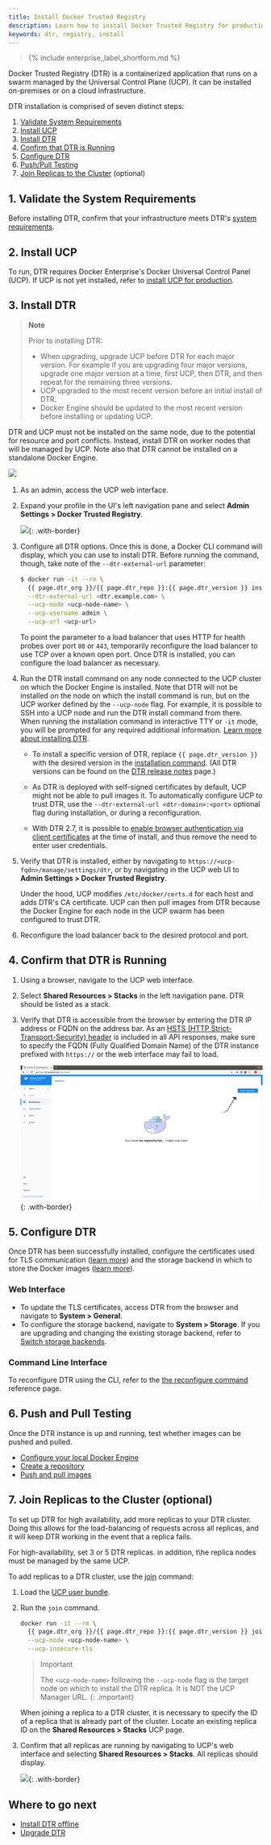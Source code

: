 ```yaml
---
title: Install Docker Trusted Registry
description: Learn how to install Docker Trusted Registry for production.
keywords: dtr, registry, install
---
```


>{% include enterprise_label_shortform.md %}

Docker Trusted Registry (DTR) is a containerized application that runs on a
swarm managed by the Universal Control Plane (UCP). It can be installed
on-premises or on a cloud infrastructure.

DTR installation is comprised of seven distinct steps:

  1. [Validate System Requirements](validate-the-system-requirements)
  2. [Install UCP](install-ucp)
  3. [Install DTR](install-dtr)
  4. [Confirm that DTR is Running](confirm-that-dtr-is-running)
  5. [Configure DTR](configure-dtr)
  6. [Push/Pull Testing](push/pull-testing)
  7. [Join Replicas to the Cluster](join-replicas-top-the-cluster) (optional)

## 1. Validate the System Requirements

Before installing DTR, confirm that your infrastructure meets DTR's [system requirements](./system-requirements).

## 2. Install UCP

To run, DTR requires Docker Enterprise's Docker Universal Control Panel (UCP). If UCP is not yet installed, refer to [install UCP for production](/ee/ucp/admin/install/).

## 3. Install DTR

>**Note**
>
> Prior to installing DTR:
> * When upgrading, upgrade UCP before DTR for each major version. For example if you are upgrading four major versions, upgrade one major version at a time, first UCP, then DTR, and then repeat for the remaining three versions.
> * UCP upgraded to the most recent version before an initial install of DTR.
> * Docker Engine should be updated to the most recent version before installing or updating UCP.

DTR and UCP must not be installed on the same node, due to the potential for resource and port conflicts. Instead, install DTR on worker nodes that will be managed by UCP. Note also that DTR cannot be installed on a standalone Docker Engine.

![](../../images/install-dtr-1.svg)

1. As an admin, access the UCP web interface.

2. Expand your profile in the UI's left navigation pane and select **Admin Settings > Docker Trusted Registry**.

    ![](../../images/install-dtr-2.png){: .with-border}

3. Configure all DTR options. Once this is done, a Docker CLI command will display, which you can use to install DTR. Before running the command, though, take note of the `--dtr-external-url` parameter:

      ```bash
      $ docker run -it --rm \
        {{ page.dtr_org }}/{{ page.dtr_repo }}:{{ page.dtr_version }} install \
        --dtr-external-url <dtr.example.com> \
        --ucp-node <ucp-node-name> \
        --ucp-username admin \
        --ucp-url <ucp-url>
      ```

    To point the parameter to a load balancer that uses HTTP for health probes over port `80` or `443`, temporarily reconfigure the load balancer to use TCP over a known open port. Once DTR is installed, you can configure the load balancer as necessary.

4. Run the DTR install command on any node connected to the UCP cluster on which the Docker Engine is installed. Note that DTR will not be installed on the node on which the install command is run, but on the UCP worker defined by the `--ucp-node` flag. For example, it is possible to SSH into a UCP node and run the DTR install command from there. When running the installation command in interactive TTY or `-it` mode, you will be prompted for any required additional information. [Learn more about installing DTR](/reference/dtr/2.7/cli/install/).

    * To install a specific version of DTR, replace `{{ page.dtr_version }}` with the  desired version in the [installation command](#step-3-install-dtr). (All DTR versions can be found on the [DTR release notes](/ee/dtr/release-notes/) page.)

    * As DTR is deployed with self-signed certificates by default, UCP might not be able to pull images it. To automatically configure UCP to trust DTR, use the `--dtr-external-url <dtr-domain>:<port>` optional flag during installation, or during a reconfiguration.

    * With DTR 2.7, it is possible to [enable browser authentication via client
    certificates](/ee/enable-client-certificate-authentication/) at the time of install, and thus remove the need to enter user credentials.

5. Verify that DTR is installed, either by navigating to `https://<ucp-fqdn>/manage/settings/dtr`, or by navigating in the UCP web UI to **Admin Settings > Docker Trusted Registry**.

    Under the hood, UCP modifies `/etc/docker/certs.d` for each host and adds DTR's CA certificate. UCP can then pull images from DTR because the Docker Engine for each node in the UCP swarm has been configured to trust DTR.

6. Reconfigure the load balancer back to the desired protocol and port.


## 4. Confirm that DTR is Running

1. Using a browser, navigate to the UCP web interface.

2. Select **Shared Resources > Stacks** in the left navigation pane. DTR should be listed as a stack.

3. Verify that DTR is accessible from the browser by entering the DTR IP address or FQDN on the address bar. As an [HSTS (HTTP Strict-Transport-Security)
header](https://en.wikipedia.org/wiki/HTTP_Strict_Transport_Security) is included in all API responses, make sure to specify the FQDN (Fully Qualified Domain Name) of the DTR instance prefixed with `https://` or the web interface may fail to load.

    ![](../../images/create-repository-1.png){: .with-border}


## 5. Configure DTR

Once DTR has been successfully installed, configure the certificates used for TLS communication ([learn more](../configure/use-your-own-tls-certificates.md)) and the storage backend in which to store the Docker images ([learn more](../configure/external-storage/index.md)).

### Web Interface

  * To update the TLS certificates, access DTR from the browser and navigate to **System > General**.
  * To configure the storage backend, navigate to **System > Storage**. If you are upgrading and changing the existing storage backend, refer to [Switch storage backends](/ee/dtr/admin/configure/external-storage/storage-backend-migration/).

### Command Line Interface

  To reconfigure DTR using the CLI, refer to the [the reconfigure command](/reference/dtr/2.7/cli/reconfigure/) reference page.

## 6. Push and Pull Testing

Once the DTR instance is up and running, test whether images can be pushed and pulled.

* [Configure your local Docker Engine](../../user/access-dtr/index.md)
* [Create a repository](../../user/manage-images/index.md)
* [Push and pull images](../../user/manage-images/pull-and-push-images.md)

## 7. Join Replicas to the Cluster (optional)

To set up DTR for high availability, add more replicas to your DTR cluster. Doing this allows for the load-balancing of requests across all replicas, and it will keep DTR working in the event that a replica fails.

For high-availability, set 3 or 5 DTR replicas. in addition, t\he replica nodes must be managed by the same UCP.

To add replicas to a DTR cluster, use the [join](/reference/dtr/2.7/cli/join/) command:

1. Load the [UCP user bundle](/ee/ucp/user-access/cli/#use-client-certificates).

2.  Run the `join` command.

    ```bash
    docker run -it --rm \
      {{ page.dtr_org }}/{{ page.dtr_repo }}:{{ page.dtr_version }} join \
      --ucp-node <ucp-node-name> \
      --ucp-insecure-tls
    ```

    > Important
    >
    > The `<ucp-node-name>` following the `--ucp-node` flag is the target node on which to install the DTR replica. It is NOT the UCP Manager URL.
    {: .important}

    When joining a replica to a DTR cluster, it is necessary to specify the
    ID of a replica that is already part of the cluster. Locate an
    existing replica ID on the **Shared Resources > Stacks** UCP page.

3. Confirm that all replicas are running by navigating to UCP's web interface and selecting **Shared Resources > Stacks**. All replicas should display.

    ![](../../images/install-dtr-6.png){: .with-border}

## Where to go next

- [Install DTR offline](install-offline.md)
- [Upgrade DTR](../upgrade.md)
